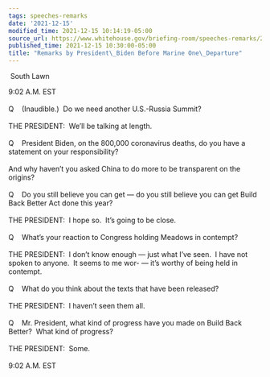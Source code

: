 ```yaml
---
tags: speeches-remarks
date: '2021-12-15'
modified_time: 2021-12-15 10:14:19-05:00
source_url: https://www.whitehouse.gov/briefing-room/speeches-remarks/2021/12/15/remarks-by-president-biden-before-marine-one-departure-11/
published_time: 2021-12-15 10:30:00-05:00
title: "Remarks by President\_Biden Before Marine One\_Departure"
---
```

 
 South Lawn

9:02 A.M. EST  
      
Q    (Inaudible.)  Do we need another U.S.-Russia Summit?  
   
THE PRESIDENT:  We’ll be talking at length.  
   
Q    President Biden, on the 800,000 coronavirus deaths, do you have a
statement on your responsibility?   
   
And why haven’t you asked China to do more to be transparent on the
origins?  
   
Q    Do you still believe you can get — do you still believe you can get
Build Back Better Act done this year?  
   
THE PRESIDENT:  I hope so.  It’s going to be close.  
   
Q    What’s your reaction to Congress holding Meadows in contempt?  
   
THE PRESIDENT:  I don’t know enough — just what I’ve seen.  I have not
spoken to anyone.  It seems to me wor- — it’s worthy of being held in
contempt.  
   
Q    What do you think about the texts that have been released?  
   
THE PRESIDENT:  I haven’t seen them all.  
   
Q    Mr. President, what kind of progress have you made on Build Back
Better?  What kind of progress?  
   
THE PRESIDENT:  Some.  
   
9:02 A.M. EST
